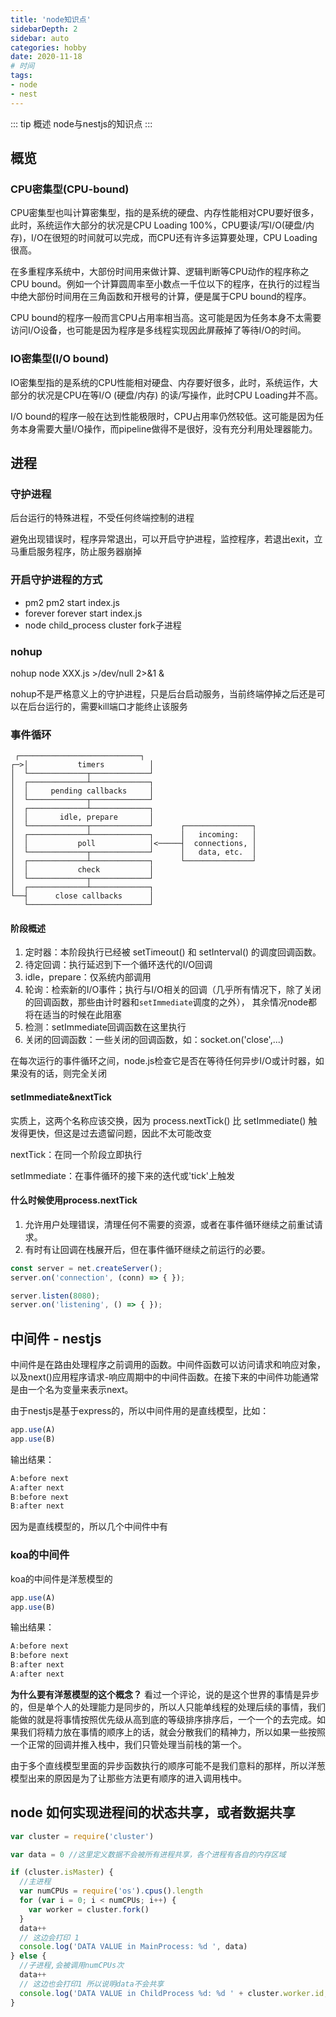 ```yaml
---
title: 'node知识点'
sidebarDepth: 2
sidebar: auto
categories: hobby
date: 2020-11-18
# 时间
tags:
- node
- nest
---
```


::: tip 概述
node与nestjs的知识点
:::

<!-- more -->


## 概览

### CPU密集型(CPU-bound)
CPU密集型也叫计算密集型，指的是系统的硬盘、内存性能相对CPU要好很多，此时，系统运作大部分的状况是CPU Loading 100%，CPU要读/写I/O(硬盘/内存)，I/O在很短的时间就可以完成，而CPU还有许多运算要处理，CPU Loading很高。

在多重程序系统中，大部份时间用来做计算、逻辑判断等CPU动作的程序称之CPU bound。例如一个计算圆周率至小数点一千位以下的程序，在执行的过程当中绝大部份时间用在三角函数和开根号的计算，便是属于CPU bound的程序。

CPU bound的程序一般而言CPU占用率相当高。这可能是因为任务本身不太需要访问I/O设备，也可能是因为程序是多线程实现因此屏蔽掉了等待I/O的时间。

### IO密集型(I/O bound)
IO密集型指的是系统的CPU性能相对硬盘、内存要好很多，此时，系统运作，大部分的状况是CPU在等I/O (硬盘/内存) 的读/写操作，此时CPU Loading并不高。

I/O bound的程序一般在达到性能极限时，CPU占用率仍然较低。这可能是因为任务本身需要大量I/O操作，而pipeline做得不是很好，没有充分利用处理器能力。

## 进程
### 守护进程
后台运行的特殊进程，不受任何终端控制的进程

避免出现错误时，程序异常退出，可以开启守护进程，监控程序，若退出exit，立马重启服务程序，防止服务器崩掉

### 开启守护进程的方式
* pm2 pm2 start index.js
* forever forever start index.js
* node child_process cluster fork子进程

### nohup
nohup node XXX.js >/dev/null 2>&1 &

nohup不是严格意义上的守护进程，只是后台启动服务，当前终端停掉之后还是可以在后台运行的，需要kill端口才能终止该服务


### 事件循环
```
 ┌───────────────────────────┐
┌─>│           timers          │
│  └─────────────┬─────────────┘
│  ┌─────────────┴─────────────┐
│  │     pending callbacks     │
│  └─────────────┬─────────────┘
│  ┌─────────────┴─────────────┐
│  │       idle, prepare       │
│  └─────────────┬─────────────┘      ┌───────────────┐
│  ┌─────────────┴─────────────┐      │   incoming:   │
│  │           poll            │<─────┤  connections, │
│  └─────────────┬─────────────┘      │   data, etc.  │
│  ┌─────────────┴─────────────┐      └───────────────┘
│  │           check           │
│  └─────────────┬─────────────┘
│  ┌─────────────┴─────────────┐
└──┤      close callbacks      │
   └───────────────────────────┘
```

#### 阶段概述
1. 定时器：本阶段执行已经被 setTimeout() 和 setInterval() 的调度回调函数。
2. 待定回调：执行延迟到下一个循环迭代的I/O回调
3. idle，prepare：仅系统内部调用
4. 轮询：检索新的I/O事件；执行与I/O相关的回调（几乎所有情况下，除了关闭的回调函数，那些由计时器和`setImmediate`调度的之外），
其余情况node都将在适当的时候在此阻塞
5. 检测：setImmediate回调函数在这里执行
6. 关闭的回调函数：一些关闭的回调函数，如：socket.on('close',...)

在每次运行的事件循环之间，node.js检查它是否在等待任何异步I/O或计时器，如果没有的话，则完全关闭

#### setImmediate&nextTick
实质上，这两个名称应该交换，因为 process.nextTick() 比 setImmediate() 触发得更快，但这是过去遗留问题，因此不太可能改变

nextTick：在同一个阶段立即执行

setImmediate：在事件循环的接下来的迭代或'tick'上触发

#### 什么时候使用process.nextTick
1. 允许用户处理错误，清理任何不需要的资源，或者在事件循环继续之前重试请求。
2. 有时有让回调在栈展开后，但在事件循环继续之前运行的必要。

```js
const server = net.createServer();
server.on('connection', (conn) => { });

server.listen(8080);
server.on('listening', () => { });
```


## 中间件 - nestjs
中间件是在路由处理程序之前调用的函数。中间件函数可以访问请求和响应对象，以及next()应用程序请求-响应周期中的中间件函数。在接下来的中间件功能通常是由一个名为变量来表示next。

由于nestjs是基于express的，所以中间件用的是直线模型，比如：
```js
app.use(A)
app.use(B)
```
输出结果：
```js
A:before next
A:after next
B:before next
B:after next
```
因为是直线模型的，所以几个中间件中有

### koa的中间件
koa的中间件是洋葱模型的
```js
app.use(A)
app.use(B)
```
输出结果：
```js
A:before next
B:before next
B:after next
A:after next
```
**为什么要有洋葱模型的这个概念？**
看过一个评论，说的是这个世界的事情是异步的，但是单个人的处理能力是同步的，所以人只能单线程的处理后续的事情，我们能做的就是将事情按照优先级从高到底的等级排序排序后，一个一个的去完成。如果我们将精力放在事情的顺序上的话，就会分散我们的精神力，所以如果一些按照一个正常的回调并推入栈中，我们只管处理当前栈的第一个。

由于多个直线模型里面的异步函数执行的顺序可能不是我们意料的那样，所以洋葱模型出来的原因是为了让那些方法更有顺序的进入调用栈中。


## node 如何实现进程间的状态共享，或者数据共享
```js
var cluster = require('cluster')

var data = 0 //这里定义数据不会被所有进程共享，各个进程有各自的内存区域

if (cluster.isMaster) {
  //主进程
  var numCPUs = require('os').cpus().length
  for (var i = 0; i < numCPUs; i++) {
    var worker = cluster.fork()
  }
  data++
  // 这边会打印 1
  console.log('DATA VALUE in MainProcess: %d ', data)
} else {
  //子进程,会被调用numCPUs次
  data++
  // 这边也会打印1 所以说明data不会共享
  console.log('DATA VALUE in ChildProcess %d: %d ' + cluster.worker.id, data)
}
```














